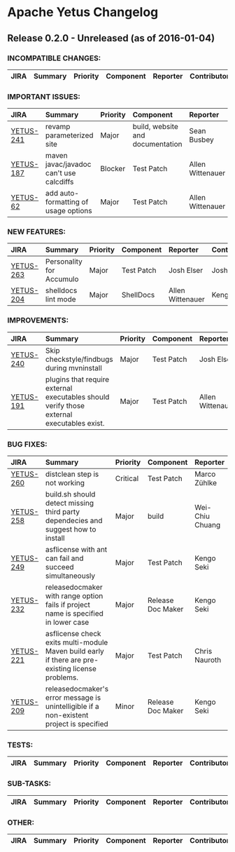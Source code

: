 
<!---
# Licensed to the Apache Software Foundation (ASF) under one
# or more contributor license agreements.  See the NOTICE file
# distributed with this work for additional information
# regarding copyright ownership.  The ASF licenses this file
# to you under the Apache License, Version 2.0 (the
# "License"); you may not use this file except in compliance
# with the License.  You may obtain a copy of the License at
#
#     http://www.apache.org/licenses/LICENSE-2.0
#
# Unless required by applicable law or agreed to in writing, software
# distributed under the License is distributed on an "AS IS" BASIS,
# WITHOUT WARRANTIES OR CONDITIONS OF ANY KIND, either express or implied.
# See the License for the specific language governing permissions and
# limitations under the License.
-->
# Apache Yetus Changelog

## Release 0.2.0 - Unreleased (as of 2016-01-04)

### INCOMPATIBLE CHANGES:

| JIRA | Summary | Priority | Component | Reporter | Contributor |
|:---- |:---- | :--- |:---- |:---- |:---- |


### IMPORTANT ISSUES:

| JIRA | Summary | Priority | Component | Reporter | Contributor |
|:---- |:---- | :--- |:---- |:---- |:---- |
| [YETUS-241](https://issues.apache.org/jira/browse/YETUS-241) | revamp parameterized site |  Major | build, website and documentation | Sean Busbey | Sean Busbey |
| [YETUS-187](https://issues.apache.org/jira/browse/YETUS-187) | maven javac/javadoc can't use calcdiffs |  Blocker | Test Patch | Allen Wittenauer | Allen Wittenauer |
| [YETUS-62](https://issues.apache.org/jira/browse/YETUS-62) | add auto-formatting of usage options |  Major | Test Patch | Allen Wittenauer | Allen Wittenauer |


### NEW FEATURES:

| JIRA | Summary | Priority | Component | Reporter | Contributor |
|:---- |:---- | :--- |:---- |:---- |:---- |
| [YETUS-263](https://issues.apache.org/jira/browse/YETUS-263) | Personality for Accumulo |  Major | Test Patch | Josh Elser | Josh Elser |
| [YETUS-204](https://issues.apache.org/jira/browse/YETUS-204) | shelldocs lint mode |  Major | ShellDocs | Allen Wittenauer | Kengo Seki |


### IMPROVEMENTS:

| JIRA | Summary | Priority | Component | Reporter | Contributor |
|:---- |:---- | :--- |:---- |:---- |:---- |
| [YETUS-240](https://issues.apache.org/jira/browse/YETUS-240) | Skip checkstyle/findbugs during mvninstall |  Major | Test Patch | Josh Elser | Josh Elser |
| [YETUS-191](https://issues.apache.org/jira/browse/YETUS-191) | plugins that require external executables should verify those external executables exist. |  Major | Test Patch | Allen Wittenauer | Marco Zühlke |


### BUG FIXES:

| JIRA | Summary | Priority | Component | Reporter | Contributor |
|:---- |:---- | :--- |:---- |:---- |:---- |
| [YETUS-260](https://issues.apache.org/jira/browse/YETUS-260) | distclean step is not working |  Critical | Test Patch | Marco Zühlke | Marco Zühlke |
| [YETUS-258](https://issues.apache.org/jira/browse/YETUS-258) | build.sh should detect missing third party dependecies and suggest how to install |  Major | build | Wei-Chiu Chuang | Wei-Chiu Chuang |
| [YETUS-249](https://issues.apache.org/jira/browse/YETUS-249) | asflicense with ant can fail and succeed simultaneously |  Major | Test Patch | Kengo Seki | Kengo Seki |
| [YETUS-232](https://issues.apache.org/jira/browse/YETUS-232) | releasedocmaker with range option fails if project name is specified in lower case |  Major | Release Doc Maker | Kengo Seki | Kengo Seki |
| [YETUS-221](https://issues.apache.org/jira/browse/YETUS-221) | asflicense check exits multi-module Maven build early if there are pre-existing license problems. |  Major | Test Patch | Chris Nauroth | Allen Wittenauer |
| [YETUS-209](https://issues.apache.org/jira/browse/YETUS-209) | releasedocmaker's error message is unintelligible if a non-existent project is specified |  Minor | Release Doc Maker | Kengo Seki | Kengo Seki |


### TESTS:

| JIRA | Summary | Priority | Component | Reporter | Contributor |
|:---- |:---- | :--- |:---- |:---- |:---- |


### SUB-TASKS:

| JIRA | Summary | Priority | Component | Reporter | Contributor |
|:---- |:---- | :--- |:---- |:---- |:---- |


### OTHER:

| JIRA | Summary | Priority | Component | Reporter | Contributor |
|:---- |:---- | :--- |:---- |:---- |:---- |


